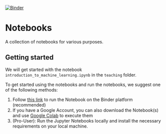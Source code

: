 [![Binder](https://mybinder.org/badge_logo.svg)](https://mybinder.org/v2/gh/Lars-H/maribelacosta/master)

# Notebooks
A collection of notebooks for various purposes.

## Getting started

We will get started with the notebook `introduction_to_machine_learning.ipynb` in the `teaching` folder.

To get started using the notebooks and run the notebooks, we suggest one of the following methods:
1. Follow [this link](https://mybinder.org/v2/gh/maribelacosta/notebooks/master) to run the Notebook on the Binder platform (recommended)
2. If you have a Google Account, you can also download the Notebook(s) and use [Google Colab](https://colab.research.google.com/notebooks/intro.ipynb#recent=true) to execute them
3. (Pro-User): Run the Jupyter Notebooks locally and install the necessary requirements on your local machine.

